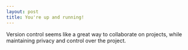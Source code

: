 ```yaml
---
layout: post
title: You're up and running!
---
```


Version control seems like a great way to collaborate on projects, while maintaining privacy and control over the project.
